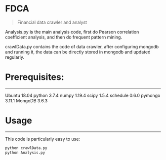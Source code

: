 # FDCA
> Financial data crawler and analyst

Analysis.py is the main analysis code, first do Pearson correlation coefficient analysis, and then do frequent pattern mining.

crawlData.py contains the code of data crawler, after configuring mongodb and running it, the data can be directly stored in mongodb and updated regularly.

# Prerequisites:
------
Ubuntu 18.04
python 3.7.4
numpy 1.19.4
scipy 1.5.4
schedule 0.6.0
pymongo 3.11.1
MongoDB 3.6.3

# Usage
------
This code is particularly easy to use:

```python
python crawlData.py
python Analysis.py
```


